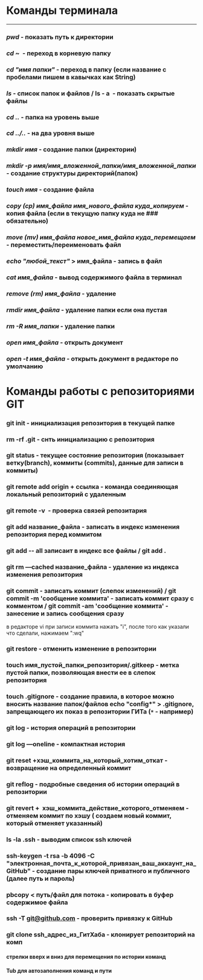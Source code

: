# Команды терминала
----
### _pwd_ - показать путь к директории 
### _cd_ ~  - переход в корневую папку
### _cd "имя папки"_ - переход в папку (если название с пробелами пишем в кавычках как String)
### _ls_ - список папок и файлов / ls - a  - показать скрытые файлы
### _cd .._ - папка на уровень выше
### _cd ../.._ - на два уровня выше
### _mkdir имя_ - создание папки (директории)
### _mkdir -p имя/имя_вложенной_папки/имя_вложенной_папки_ - создание структуры директорий(папок)
### _touch имя_ - создание файла
### _copy (cp) имя_файла имя_нового_файла куда_копируем_ - копия файла (если в текущую папку куда не ### обязательно)
### _move (mv) имя_файла новое_имя_файла куда_перемещаем_ - переместить/переименовать файл
### _echo "любой_текст"_ > имя_файла - запись в файл
### _cat имя_файла_ - вывод содержимого файла в терминал
### _remove (rm) имя_файла_ - удаление
### _rmdir имя_файла_ - удаление папки если она пустая 
### _rm -R имя_папки_ - удаление папки
### _open имя_файла_ - открыть документ 
### _open -t имя_файла_ - открыть документ в редакторе по умолчанию

# Команды работы с репозиториями GIT

### git init - инициализация репозитория в текущей папке
### rm -rf .git - снть инициализацию с репозитория
### git status - текущее состояние репозитория (показывает ветку(branch), коммиты (commits), данные для записи в коммиты)
### git remote add origin + ссылка - команда соединяющая локальный репозиторий с удаленным
### git remote -v  - проверка связей репозитария
### git add название_файла - записать в индекс изменения репозитория перед коммитом
### git add -- all записаит в индекс все файлы / git add .
### git rm —cached название_файла - удаление из индекса изменения репозитория
### git commit - записать коммит (слепок изменений) / git commit -m 'сообщение коммита' - записать коммит сразу с комментом / git commit -am 'сообщение коммита' - занесение и запись сообщения сразу
в редакторе vi при записи коммита нажать "i", после того как указали что сделали, нажимаем ":wq"
### git restore - отменить изменение в репозитории
### touch имя_пустой_папки_репозитория/.gitkeep - метка пустой папки, позволяющая внести ее в слепок репозитория
### touch .gitignore - создание правила, в которое можно вносить название папок/файлов echo "config*" > .gitignore, запрещающего их показ в репозитории ГИТа (`*` - например)
### git log - история операций в репозитории
### git log —oneline - компактная история
### git reset +хэш_коммита_на_который_хотим_откат - возвращение на определенный коммит
### git reflog - подробные сведения об истории операций в репозитории
### git revert +  хэш_коммита_действие_которого_отменяем - отменяем коммит по хэшу ( создаем новый коммит, который отменяет указанный)
### ls -la .ssh - выводим список ssh ключей
### ssh-keygen -t rsa -b 4096 -C "электронная_почта_к_которой_привязан_ваш_аккаунт_на_GitHub" - создание пары ключей приватного и публичного (далее путь и пароль)
### pbcopy < путь/файл для потока - копировать в буфер содержимое файла
### ssh -T git@github.com - проверить привязку к GitHub
### git clone ssh_адрес_из_ГитХаба - клонирует репозиторий на комп


#### стрелки вверх и вниз для перемещения по истории команд

#### Tub для автозаполнения команд и пути

